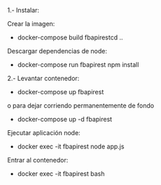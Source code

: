 1.- Instalar:

Crear la imagen:

- docker-compose build fbapirestcd ..

Descargar dependencias de node:

- docker-compose run fbapirest npm install


2.- Levantar contenedor:

- docker-compose up fbapirest

o para dejar corriendo permanentemente de fondo

- docker-compose up -d fbapirest

Ejecutar aplicación node:

- docker exec -it fbapirest node app.js

Entrar al contenedor:

- docker exec -it fbapirest bash
